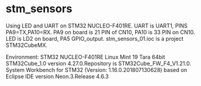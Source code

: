 # stm_sensors
Using LED and UART on STM32 NUCLEO-F401RE.
UART is UART1, PINS PA9=TX,PA10=RX. PA9 on board is 21 PIN of CN10, PA10 is 33 PIN on CN10.
LED is LD2 on board, PA5 GPIO_output.
stm_sensors_01.ioc is a project STM32CubeMX.


Environment:
STM32 NUCLEO-F401RE
Linux Mint 19 Tara 64bit
STM32Cube_1.0 version 4.27.0.Repository is STM32Cube_FW_F4_V1.21.0.
System Workbench for STM32 (Version: 1.16.0.201807130628) based on Eclipse IDE version Neon.3.Release 4.6.3
